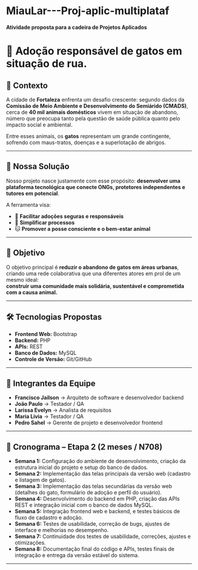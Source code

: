 # MiauLar---Proj-aplic-multiplataf
**Atividade proposta para a cadeira de Projetos Aplicados**

# 🐾 Adoção responsável de gatos em situação de rua.

## 📌 Contexto
A cidade de **Fortaleza** enfrenta um desafio crescente: segundo dados da **Comissão de Meio Ambiente e Desenvolvimento do Semiárido (CMADS)**, cerca de **40 mil animais domésticos** vivem em situação de abandono, número que preocupa tanto pela questão de saúde pública quanto pelo impacto social e ambiental.  

Entre esses animais, os **gatos** representam um grande contingente, sofrendo com maus-tratos, doenças e a superlotação de abrigos.  

---

## 🚀 Nossa Solução
Nosso projeto nasce justamente com esse propósito: **desenvolver uma plataforma tecnológica que conecte ONGs, protetores independentes e tutores em potencial**.  

A ferramenta visa:  
- 📲 **Facilitar adoções seguras e responsáveis**  
- 🔎 **Simplificar processos**  
- 🐱 **Promover a posse consciente e o bem-estar animal**  

---

## 🎯 Objetivo
O objetivo principal é **reduzir o abandono de gatos em áreas urbanas**, criando uma rede colaborativa que una diferentes atores em prol de um mesmo ideal:  
**construir uma comunidade mais solidária, sustentável e comprometida com a causa animal.**

---

## 🛠️ Tecnologias Propostas
- **Frontend Web:** Bootstrap  
- **Backend:** PHP  
- **APIs:** REST  
- **Banco de Dados:** MySQL  
- **Controle de Versão:** Git/GitHub  

---

## 👥 Integrantes da Equipe
- **Francisco Jailson** → Arquiteto de software e desenvolvedor backend  
- **João Paulo** → Testador / QA  
- **Larissa Evelyn** → Analista de requisitos  
- **Maria Livia** → Testador / QA  
- **Pedro Sahel** → Gerente de projeto e desenvolvedor frontend  

---

## 📅 Cronograma – Etapa 2 (2 meses / N708)

- **Semana 1:** Configuração do ambiente de desenvolvimento, criação da estrutura inicial do projeto e setup do banco de dados.  
- **Semana 2:** Implementação das telas principais da versão web (cadastro e listagem de gatos).  
- **Semana 3:** Implementação das telas secundárias da versão web (detalhes do gato, formulário de adoção e perfil do usuário).  
- **Semana 4:** Desenvolvimento do backend em PHP, criação das APIs REST e integração inicial com o banco de dados MySQL.  
- **Semana 5:** Integração frontend web e backend, e testes básicos de fluxo de cadastro e adoção.  
- **Semana 6:** Testes de usabilidade, correção de bugs, ajustes de interface e melhorias no desempenho.  
- **Semana 7:** Continuidade dos testes de usabilidade, correções, ajustes e otimizações.  
- **Semana 8:** Documentação final do código e APIs, testes finais de integração e entrega da versão estável do sistema.  

---


